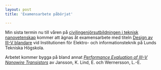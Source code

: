 ```yaml
---
layout: post
title: 'Examensarbete påbörjat'

---
```


Min sista termin nu till våren på <a href="http://www.lth.se/utbildning/teknisk_nanovetenskap" target="_blank">civilingenjörsutbildningen i teknisk nanovetenskap</a> kommer att ägnas åt examensarbete med titeln <a href="http://www.eit.lth.se/index.php?gpuid=288&L=&eauid=713" target="_blank">Design av III-V blandare</a> vid Institutionen för Elektro- och informationsteknik på Lunds Tekniska Högskola.

Arbetet kommer bygga på bland annat <i><a href="http://ieeexplore.ieee.org/xpl/login.jsp?tp=&arnumber=6236120&url=http%3A%2F%2Fieeexplore.ieee.org%2Fxpls%2Fabs_all.jsp%3Farnumber%3D6236120" target="_blank">Performance Evaluation of III–V Nanowire Transistors</a></i> av Jansson, K. Lind, E. och Wernersson, L.-E.
